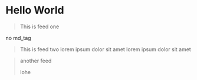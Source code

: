 # Hello World

> This is feed one

no md_tag

> This is feed two lorem ipsum dolor sit amet
> lorem ipsum dolor sit amet

> another feed
> 
> lohe
